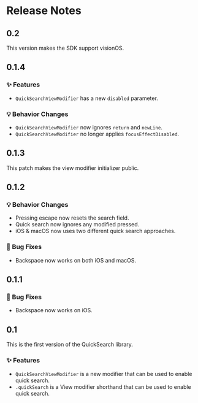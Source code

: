# Release Notes


## 0.2

This version makes the SDK support visionOS.



## 0.1.4

### ✨ Features

* `QuickSearchViewModifier` has a new `disabled` parameter.

### 💡 Behavior Changes

* `QuickSearchViewModifier` now ignores `return` and `newLine`.
* `QuickSearchViewModifier` no longer applies `focusEffectDisabled`.



## 0.1.3

This patch makes the view modifier initializer public.



## 0.1.2

### 💡 Behavior Changes

* Pressing escape now resets the search field.
* Quick search now ignores any modified pressed.
* iOS & macOS now uses two different quick search approaches. 

### 🐛 Bug Fixes

* Backspace now works on both iOS and macOS.



## 0.1.1

### 🐛 Bug Fixes

* Backspace now works on iOS.



## 0.1

This is the first version of the QuickSearch library.

### ✨ Features

* `QuickSearchViewModifier` is a new modifier that can be used to enable quick search.
* `.quickSearch` is a View modifier shorthand that can be used to enable quick search.
